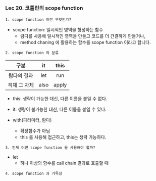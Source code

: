 ### Lec 20. 코틀린의 scope function

`1. scope function 이란 무엇인가?`
- scope function: 일시적인 영역을 형성하는 함수
  - 람다를 사용해 일시적인 영역을 만들고 코드를 더 간결하게 만들거나,
  - method chaning 에 활용하는 함수를 scope function 이라고 합니다.

`2. scope function 의 분류`

|    구분    |   it   |  this  |
|:--------:|:------:|:------:|
|  람다의 결과  |  let   |  run   |
| 객체 그 자체  |  also  | apply  |
- this: 생략이 가능한 대신, 다른 이름을 붙일 수 없다.
- it: 생량이 불가능한 대신, 다른 이름을 붙일 수 있다.

- with(파라미터, 람다)
  - 확장함수가 아님
  - this 를 사용해 접근하고, this는 생략 가능하다.

`3. 언제 어떤 scope function 을 사용해야 할까?`
- let
  - 하나 이상의 함수를 call chain 결과로 호출할 때

`4. scope function 과 가독성`